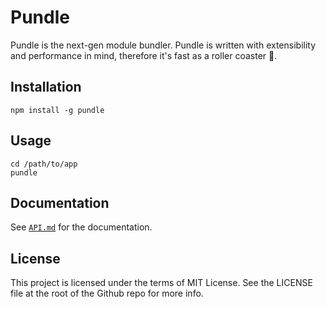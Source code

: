 Pundle
=========

Pundle is the next-gen module bundler. Pundle is written with extensibility and performance in mind, therefore it's fast as a roller coaster :roller_coaster:.

## Installation

```
npm install -g pundle
```

## Usage

```
cd /path/to/app
pundle
```

## Documentation

See [`API.md`](API.md) for the documentation.

## License

This project is licensed under the terms of MIT License. See the LICENSE file at the root of the Github repo for more info.

[Doc.md]:https://github.com/motion/pundle/blob/master/packages/pundle/Doc.md
